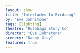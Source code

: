 ```yaml
---
layout: show
title: "Interludes In Birdsong"
by: "Eve Johnstone"
tags: [lighting]
theatre: "Rutabaga Story Co"
director: "Eve Johnstone"
scenery: "Danny Gray"
featured: true
---
```


